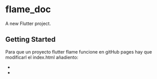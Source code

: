 # flame_doc

A new Flutter project.

## Getting Started

Para que un proyecto flutter flame funcione en gitHub pages hay que modificarl el index.html añadiento:

-  <base href="./">
-  <script src="main.dart.js" type="application/javascript"></script>